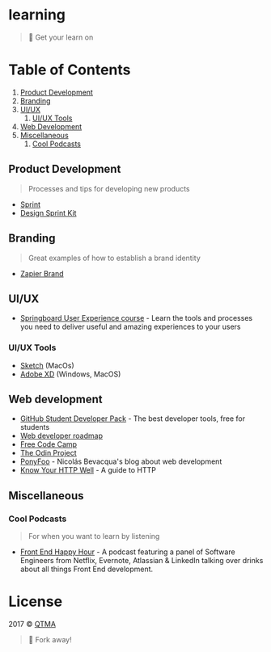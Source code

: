 # learning
> :rocket: Get your learn on

# Table of Contents

1. [Product Development](#product-development)
2. [Branding](#branding)
3. [UI/UX](#uiux)
    1. [UI/UX Tools](#uiux-tools)
4. [Web Development](#web-development)
5. [Miscellaneous](#miscellaneous)
    1. [Cool Podcasts](#cool-podcasts)

## Product Development
> Processes and tips for developing new products

- [Sprint](http://www.thesprintbook.com/)
- [Design Sprint Kit](https://designsprintkit.withgoogle.com/)

## Branding
> Great examples of how to establish a brand identity

- [Zapier Brand](https://zapier.com/brand/)

## UI/UX

- [Springboard User Experience course](https://www.springboard.com/learning-paths/user-experience-design/) - Learn the tools and processes you need to deliver useful and amazing experiences to your users

### UI/UX Tools
- [Sketch](http://sketchapp.com) (MacOs)
- [Adobe XD](http://www.adobe.com/ca/products/experience-design.html) (Windows, MacOS)

## Web development

- [GitHub Student Developer Pack](https://education.github.com/pack) - The best developer tools, free for students
- [Web developer roadmap](https://github.com/kamranahmedse/developer-roadmap)
- [Free Code Camp](https://www.freecodecamp.com/)
- [The Odin Project](http://www.theodinproject.com/)
- [PonyFoo](https://ponyfoo.com) - Nicolás Bevacqua's blog about web development
- [Know Your HTTP Well](https://github.com/for-GET/know-your-http-well) - A guide to HTTP

## Miscellaneous

### Cool Podcasts
> For when you want to learn by listening

- [Front End Happy Hour](http://frontendhappyhour.com/) - A podcast featuring a panel of Software Engineers from Netflix, Evernote, Atlassian & LinkedIn talking over drinks about all things Front End development.

# License

2017 © [QTMA](http://qtma.ca)
> :fork_and_knife: Fork away!
